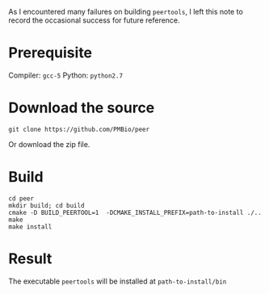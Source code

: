 As I encountered many failures on building `peertools`, I left this note to record the occasional success for future reference.

# Prerequisite

Compiler: `gcc-5`
Python: `python2.7`

# Download the source

```
git clone https://github.com/PMBio/peer
```

Or download the zip file.

# Build

```
cd peer
mkdir build; cd build
cmake -D BUILD_PEERTOOL=1  -DCMAKE_INSTALL_PREFIX=path-to-install ./..
make
make install
```

# Result

The executable `peertools` will be installed at `path-to-install/bin`

